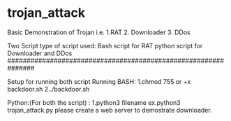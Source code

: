# trojan_attack
Basic Demonstration of Trojan i.e. 1.RAT 2. Downloader 3. DDos 


Two Script type of script used:
Bash script for RAT
python script for Downloader and DDos
############################################################### 

Setup for running both script Running BASH:
1.chmod 755 or +x backdoor.sh 
2../backdoor.sh


Python:(For both the script) :
1.python3 filename 
ex.python3 trojan_attack.py please create a web server to demostrate downloader.
